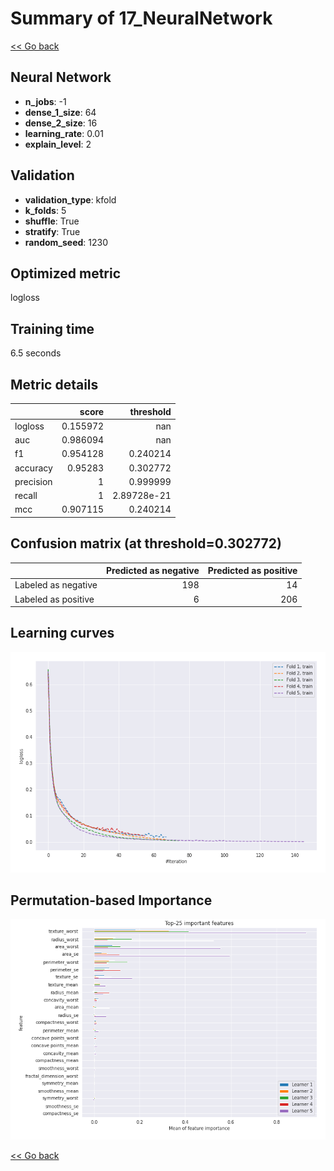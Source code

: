 # Summary of 17_NeuralNetwork

[<< Go back](../README.md)


## Neural Network
- **n_jobs**: -1
- **dense_1_size**: 64
- **dense_2_size**: 16
- **learning_rate**: 0.01
- **explain_level**: 2

## Validation
 - **validation_type**: kfold
 - **k_folds**: 5
 - **shuffle**: True
 - **stratify**: True
 - **random_seed**: 1230

## Optimized metric
logloss

## Training time

6.5 seconds

## Metric details
|           |    score |     threshold |
|:----------|---------:|--------------:|
| logloss   | 0.155972 | nan           |
| auc       | 0.986094 | nan           |
| f1        | 0.954128 |   0.240214    |
| accuracy  | 0.95283  |   0.302772    |
| precision | 1        |   0.999999    |
| recall    | 1        |   2.89728e-21 |
| mcc       | 0.907115 |   0.240214    |


## Confusion matrix (at threshold=0.302772)
|                     |   Predicted as negative |   Predicted as positive |
|:--------------------|------------------------:|------------------------:|
| Labeled as negative |                     198 |                      14 |
| Labeled as positive |                       6 |                     206 |

## Learning curves
![Learning curves](learning_curves.png)

## Permutation-based Importance
![Permutation-based Importance](permutation_importance.png)

[<< Go back](../README.md)
